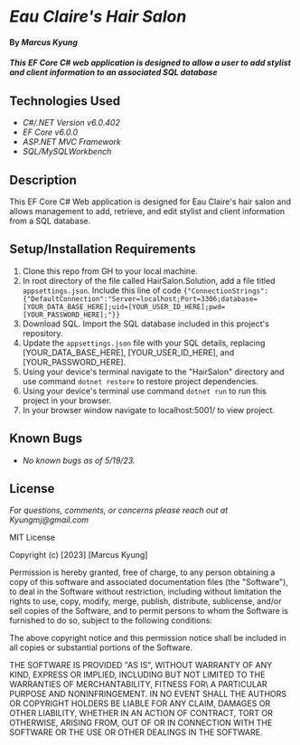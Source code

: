 # _Eau Claire's Hair Salon_

#### By _**Marcus Kyung**_

#### _This EF Core C# web application is designed to allow a user to add stylist and client information to an associated SQL database_

## Technologies Used

* _C#/.NET Version v6.0.402_
* _EF Core v6.0.0_
* _ASP.NET MVC Framework_
* _SQL/MySQLWorkbench_

## Description

This EF Core C# Web application is designed for Eau Claire's hair salon and allows management to add, retrieve, and edit stylist and client information from a SQL database. 

## Setup/Installation Requirements

1. Clone this repo from GH to your local machine.
2. In root directory of the file called HairSalon.Solution, add a file titled ```appsettings.json```. Include this line of code ```{"ConnectionStrings": {"DefaultConnection":"Server=localhost;Port=3306;database=[YOUR_DATA_BASE_HERE];uid=[YOUR_USER_ID_HERE];pwd=[YOUR_PASSWORD_HERE];"}}```
3. Download SQL. Import the SQL database included in this project's repository. 
4. Update the ```appsettings.json``` file with your SQL details, replacing [YOUR_DATA_BASE_HERE], [YOUR_USER_ID_HERE], and [YOUR_PASSWORD_HERE]. 
5. Using your device's terminal navigate to the "HairSalon" directory and use command ```dotnet restore``` to restore project dependencies.
6. Using your device's terminal use command ```dotnet run``` to run this project in your browser. 
7. In your browser window navigate to localhost:5001/ to view project.

## Known Bugs

* _No known bugs as of 5/19/23._

## License

_For questions, comments, or concerns please reach out at Kyungmj@gmail.com_

MIT License

Copyright (c) [2023] [Marcus Kyung]

Permission is hereby granted, free of charge, to any person obtaining a copy of this software and associated documentation files (the "Software"), to deal in the Software without restriction, including without limitation the rights to use, copy, modify, merge, publish, distribute, sublicense, and/or sell copies of the Software, and to permit persons to whom the Software is furnished to do so, subject to the following conditions: 

The above copyright notice and this permission notice shall be included in all copies or substantial portions of the Software.

THE SOFTWARE IS PROVIDED "AS IS", WITHOUT WARRANTY OF ANY KIND, EXPRESS OR IMPLIED, INCLUDING BUT NOT LIMITED TO THE WARRANTIES OF MERCHANTABILITY, FITNESS FOR\ A PARTICULAR PURPOSE AND NONINFRINGEMENT. IN NO EVENT SHALL THE AUTHORS OR COPYRIGHT HOLDERS BE LIABLE FOR ANY CLAIM, DAMAGES OR OTHER LIABILITY, WHETHER IN AN ACTION OF CONTRACT, TORT OR OTHERWISE, ARISING FROM, OUT OF OR IN CONNECTION WITH THE SOFTWARE OR THE USE OR OTHER DEALINGS IN THE SOFTWARE.